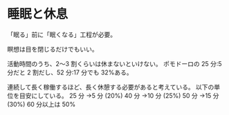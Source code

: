 # 睡眠と休息

「眠る」前に「眠くなる」工程が必要。

瞑想は目を閉じるだけでもいい。

活動時間のうち、2〜3 割くらいは休まないといけない。
ポモドーロの 25 分:5 分だと 2 割だし、52 分:17 分でも 32%ある。

連続して長く稼働するほど、長く休憩する必要があると考えている。
以下の単位を目安にしている。
25 分 →5 分 (20%)
40 分 →10 分 (25%)
50 分 →15 分 (30%)
60 分以上は 50%
